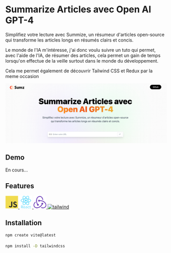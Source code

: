 
# Summarize Articles avec Open AI GPT-4

Simplifiez votre lecture avec Summize, un résumeur d'articles open-source qui transforme les articles longs en résumés clairs et concis.

Le monde de l'IA m'intéresse, j'ai donc voulu suivre un tuto qui permet, avec l'aide de l'IA, de résumer des articles, cela permet un gain de temps lorsqu'on effectue de la veille surtout dans le monde du développement.

Cela me permet également de découvrir Tailwind CSS et Redux par la meme occasion 

![Logo](https://github.com/RatanaSenpai/ai_summarize/blob/develop/banniere.png)


## Demo

En cours...


## Features

<p align="left"> <a href="https://developer.mozilla.org/en-US/docs/Web/JavaScript" target="_blank" rel="noreferrer"> <img src="https://raw.githubusercontent.com/devicons/devicon/master/icons/javascript/javascript-original.svg" alt="javascript" width="40" height="40"/> </a> <a href="https://reactjs.org/" target="_blank" rel="noreferrer"> <img src="https://raw.githubusercontent.com/devicons/devicon/master/icons/react/react-original-wordmark.svg" alt="react" width="40" height="40"/> </a> <a href="https://redux.js.org" target="_blank" rel="noreferrer"> <img src="https://raw.githubusercontent.com/devicons/devicon/master/icons/redux/redux-original.svg" alt="redux" width="40" height="40"/> </a> <a href="https://tailwindcss.com/" target="_blank" rel="noreferrer"> <img src="https://www.vectorlogo.zone/logos/tailwindcss/tailwindcss-icon.svg" alt="tailwind" width="40" height="40"/> </a> </p>




## Installation


```bash
npm create vite@latest

npm install -D tailwindcss
```
    

